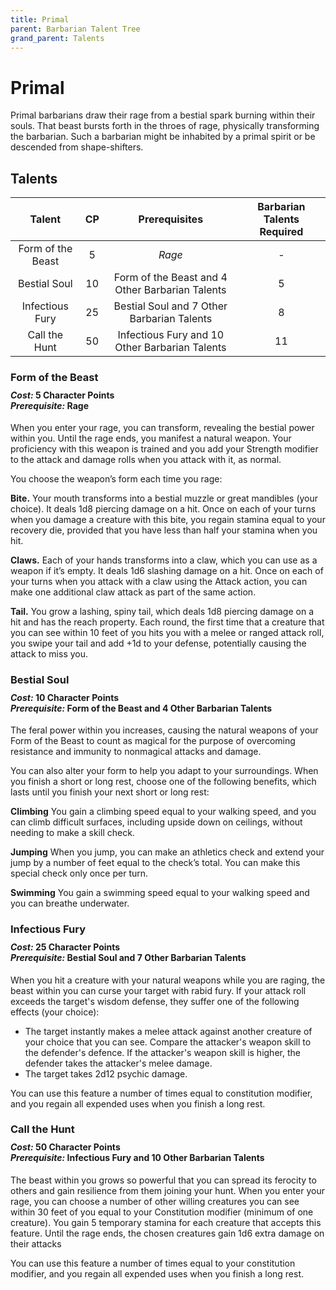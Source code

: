 ```yaml
---
title: Primal
parent: Barbarian Talent Tree
grand_parent: Talents
---
```


# Primal
Primal barbarians draw their rage from a bestial spark burning within their souls. That beast bursts forth in the throes of rage, physically transforming the barbarian. Such a barbarian might be inhabited by a primal spirit or be descended from shape-shifters. 

## Talents

| Talent | CP | Prerequisites | Barbarian Talents Required |
|:------:|:--:|:-------------:|:--------------------------:|
| Form of the Beast | 5  | *Rage* | - |
| Bestial Soul | 10 | Form of the Beast and 4 Other Barbarian Talents | 5 |
| Infectious Fury | 25 | Bestial Soul and 7 Other Barbarian Talents | 8 |
| Call the Hunt | 50 | Infectious Fury and 10 Other Barbarian Talents | 11 |

### Form of the Beast

<div style="margin-top:-10px;"></div>

#### *Cost:* 5 Character Points<br>*Prerequisite:* Rage
When you enter your rage, you can transform, revealing the bestial power within you. Until the rage ends, you manifest a natural weapon. Your proficiency with this weapon is trained and you add your Strength modifier to the attack and damage rolls when you attack with it, as normal.

You choose the weapon’s form each time you rage:

**Bite.** Your mouth transforms into a bestial muzzle or great mandibles (your choice). It deals 1d8 piercing damage on a hit. Once on each of your turns when you damage a creature with this bite, you regain stamina equal to your recovery die, provided that you have less than half your stamina when you hit.

**Claws.** Each of your hands transforms into a claw, which you can use as a weapon if it’s empty. It deals 1d6 slashing damage on a hit. Once on each of your turns when you attack with a claw using the Attack action, you can make one additional claw attack as part of the same action.

**Tail.** You grow a lashing, spiny tail, which deals 1d8 piercing damage on a hit and has the reach property. Each round, the first time that a creature that you can see within 10 feet of you hits you with a melee or ranged attack roll, you swipe your tail and add +1d to your defense, potentially causing the attack to miss you.

### Bestial Soul

<div style="margin-top:-10px;"></div>

#### *Cost:* 10 Character Points<br>*Prerequisite:* Form of the Beast and 4 Other Barbarian Talents
The feral power within you increases, causing the natural weapons of your Form of the Beast to count as magical for the purpose of overcoming resistance and immunity to nonmagical attacks and damage.

You can also alter your form to help you adapt to your surroundings. When you finish a short or long rest, choose one of the following benefits, which lasts until you finish your next short or long rest:

**Climbing**
You gain a climbing speed equal to your walking speed, and you can climb difficult surfaces, including upside down on ceilings, without needing to make a skill check.

**Jumping**
When you jump, you can make an athletics check and extend your jump by a number of feet equal to the check’s total. You can make this special check only once per turn.

**Swimming**
You gain a swimming speed equal to your walking speed and you can breathe underwater.

### Infectious Fury

<div style="margin-top:-10px;"></div>

#### *Cost:* 25 Character Points<br>*Prerequisite:* Bestial Soul and 7 Other Barbarian Talents
When you hit a creature with your natural weapons while you are raging, the beast within you can curse your target with rabid fury. If your attack roll exceeds the target's wisdom defense, they suffer one of the following effects (your choice):
- The target instantly makes a melee attack against another creature of your choice that you can see. Compare the attacker's weapon skill to the defender's defence. If the attacker's weapon skill is higher, the defender takes the attacker's melee damage.
- The target takes 2d12 psychic damage.

You can use this feature a number of times equal to constitution modifier, and you regain all expended uses when you finish a long rest.

### Call the Hunt

<div style="margin-top:-10px;"></div>

#### *Cost:* 50 Character Points<br>*Prerequisite:* Infectious Fury and 10 Other Barbarian Talents
The beast within you grows so powerful that you can spread its ferocity to others and gain resilience from them joining your hunt. When you enter your rage, you can choose a number of other willing creatures you can see within 30 feet of you equal to your Constitution modifier (minimum of one creature). You gain 5 temporary stamina for each creature that accepts this feature. Until the rage ends, the chosen creatures gain 1d6 extra damage on their attacks

You can use this feature a number of times equal to your constitution modifier, and you regain all expended uses when you finish a long rest.
